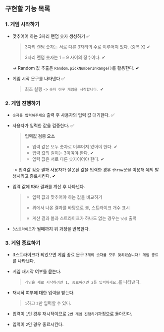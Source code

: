 ## 구현할 기능 목록

### 1. 게임 시작하기

- 맞추어어 하는 3자리 랜덤 숫자 생성하기 ✅

  > 3자리 랜덤 숫자는 서로 다른 3자리의 수로 이루어져 있다. (중복 X) ✔︎
  >
  > 3자리 랜덤 숫자는 1 ~ 9 사이의 정수이다. ✔︎

  -> Random 값 추출은 `Random.pickNumberInRange()`를 활용한다. ✔︎

- 게임 시작 문구를 나타낸다 ✅

  > 최초 실행 -> `숫자 야구 게임을 시작합니다.` ✔︎

### 2. 게임 진행하기

- `숫자를 입력해주세요` 출력 후 사용자의 입력 값 대기한다. ✅

- 사용자가 입력한 값을 검증한다. ✅

  > **입력값 검증 요소**
  >
  > - 입력 값은 모두 숫자로 이루어져 있어야 한다. ✔︎
  > - 입력 값의 길이는 3이여야 한다. ✔︎
  > - 입력 값은 서로 다른 숫자이어야 한다. ✔︎

  -> 입력값 검증 결과 사용자가 잘못된 값을 입력한 경우 `throw`문을 이용해 예외 발생시키고 종료시킨다. ✔︎

- 입력 값에 따라 결과를 계산 후 나타낸다.

  > - 입력 값과 맞추어야 하는 값을 비교하기
  >
  > - 위에서 나온 결과를 바탕으로 볼, 스트라이크 개수 표시
  >
  > - 계산 결과 볼과 스트라이크가 하나도 없는 경우는 `낫싱` 출력

- `3스트라이크`가 될때까지 위 과정을 반복한다.

### 3. 게임 종료하기

- 3스트라이크가 되었으면 게임 종료 문구 `3개의 숫자를 모두 맞히셨습니다! 게임 종료`를 나타낸다.

- 게임 재시작 여부를 묻는다.

  > `게임을 새로 시작하려면 1, 종료하려면 2를 입력하세요.`를 나타낸다.

- 재시작 여부에 대한 입력을 받는다.

  > `1`하고 `2`만 입력할 수 있다.

- 입력이 `1`인 경우 재시작이므로 `2번 게임 진행하기`과정으로 돌아간다.

- 입력이 `2`인 경우 종료시킨다.
